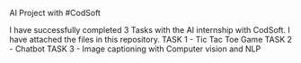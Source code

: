 AI Project with #CodSoft

I have successfully completed 3 Tasks with the AI internship with CodSoft. I have attached the files in this repository. 
TASK 1 - Tic Tac Toe Game
TASK 2 - Chatbot
TASK 3 - Image captioning with Computer vision and NLP
